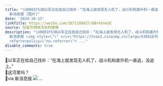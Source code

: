 ```yaml
---
title: "\U0001F53B以军正在给自己找补：“在海上就发现无人机了，战斗机和直升机一直追，没追上。”\U0001F53B这河里吗？\U0001F53Bvia
  新消息报 [图片]"
date: '2024-10-13'
linkTitle: https://weibo.com/1671109627/OBr43ne5E
source: 包容万物恒河水的微博
description: "\U0001F53B以军正在给自己找补：“在海上就发现无人机了，战斗机和直升机一直追，没追上。”<br>\U0001F53B这河里吗？<br>\U0001F53Bvia
  新消息报 <img style=\"\" src=\"https://tvax2.sinaimg.cn/large/639b1bfbgy1hule5a12ilj20zu1avdse.jpg\"
  referrerpolicy=\"no-referrer\"> ..."
disable_comments: true
---
```

🔻以军正在给自己找补：“在海上就发现无人机了，战斗机和直升机一直追，没追上。”<br>🔻这河里吗？<br>🔻via 新消息报 <img style="" src="https://tvax2.sinaimg.cn/large/639b1bfbgy1hule5a12ilj20zu1avdse.jpg" referrerpolicy="no-referrer"> ...